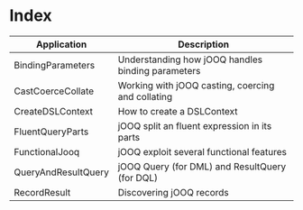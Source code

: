 # Index

| Application             | Description
| ------------------------|-----------------------------------------------------|
| BindingParameters       | Understanding how jOOQ handles binding parameters   |
| CastCoerceCollate       | Working with jOOQ casting, coercing and collating   |
| CreateDSLContext        | How to create a DSLContext                          |
| FluentQueryParts        | jOOQ split an fluent expression in its parts        |
| FunctionalJooq          | jOOQ exploit several functional features            |
| QueryAndResultQuery     | jOOQ Query (for DML) and ResultQuery (for DQL)      |
| RecordResult            | Discovering jOOQ records                            |
